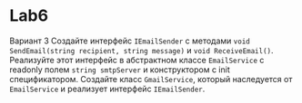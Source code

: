 # Lab6

  Вариант 3
  Создайте интерфейс `IEmailSender` с методами `void SendEmail(string recipient, string message)` и `void ReceiveEmail()`. Реализуйте этот интерфейс в абстрактном классе `EmailService` с readonly полем `string smtpServer` и конструктором с init спецификатором. Создайте класс `GmailService`, который наследуется от `EmailService` и реализует интерфейс `IEmailSender`.
